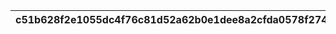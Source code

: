 |c51b628f2e1055dc4f76c81d52a62b0e1dee8a2cfda0578f27438be9718df0c3|e16af85df15f9f84eae016087c52a31c6fcdf3858a9a054b9c50a937ca970582|3526d592c6dd9a6ce5ecf96d4f26921d519b6aba064495763ac28feb76532bf5|079996c9d9283cfdefd50c4ba4536fd9792fc15e2acc8618cffc92adab174670|5fea2a5aaa7d91056c199bbb3b382664c723f39a3541c9a1e56d2fec4f1f5199|a5554c8143a6ab154c7058a49ec9b022f62c8f9f344f13069a4b832a00983d98|60361a097338b2c2e86c5355ddcfca63e0389f1f210c79e067012c7789f97f59|738dba002b7bc9909bebe21db681debcd291d9909583dd27daf8d92d9ada361f|deda70e922dd07e18c3005a515a8e3c97caec40637d7d78d68153ff48605cb92|69d05635b8d3ddba6bd635a3a6ecd359b643c366e6502670157de5fdef6d8609|8eef6c5ee6e0e39bfe17f9d102c8627c88b298c469db68ada0ec748230d413ae|
| --- | --- | --- | --- | --- | --- | --- | --- | --- | --- | --- |